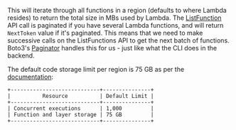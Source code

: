 This will iterate through all functions in a region (defaults to where Lambda resides) to return the total size in MBs used by Lambda. The [ListFunction](https://docs.aws.amazon.com/lambda/latest/dg/API_ListFunctions.html) API call is paginated if you have several Lambda functions, and will return ```NextToken``` value if it's paginated. This means that we need to make successive calls on the ListFunctions API to get the next batch of functions. Boto3's [Paginator](https://boto3.amazonaws.com/v1/documentation/api/latest/guide/paginators.html) handles this for us - just like what the CLI does in the backend.

The default code storage limit per region is 75 GB as per the [documentation](https://docs.aws.amazon.com/lambda/latest/dg/limits.html):


```
+----------------------------+---------------+
|          Resource          | Default Limit |
+----------------------------+---------------+
| Concurrent executions      | 1,000         |
| Function and layer storage | 75 GB         |
+----------------------------+---------------+
```
